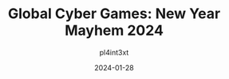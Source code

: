 ---
author: pl4int3xt
layout: post
title: "Global Cyber Games: New Year Mayhem 2024"
date: '2024-01-28'
description: "Global Cyber Games: New Year Mayhem 2024 CTF"
cover: 1.png
useRelativeCover: true
categories: [Capture The Flag]
---